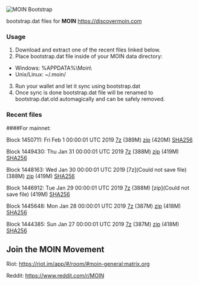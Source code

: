 ![MOIN Bootstrap](https://i.imgur.com/KjM1jMp.jpg)

bootstrap.dat files for **MOIN** https://discovermoin.com

### Usage

1. Download and extract one of the recent files linked below.
2. Place bootstrap.dat file inside of your MOIN data directory:
 - Windows: %APPDATA%\Moin\
 - Unix/Linux: ~/.moin/
3. Run your wallet and let it sync using bootstrap.dat
4. Once sync is done bootstrap.dat file will be renamed to bootstrap.dat.old automagically and can be safely removed.


### Recent files

####For mainnet:

Block 1450711: Fri Feb  1 00:00:01 UTC 2019 [7z](https://transfer.sh/lppON/bootstrap.dat.20190201.7z) (389M) [zip](https://transfer.sh/EAPxD/bootstrap.dat.20190201.zip) (420M) [SHA256](https://transfer.sh/J2jtF/sha256.txt)

Block 1449430: Thu Jan 31 00:00:01 UTC 2019 [7z]() (388M) [zip]() (419M) [SHA256]()

Block 1448163: Wed Jan 30 00:00:01 UTC 2019 [7z](Could not save file) (388M) [zip]() (419M) [SHA256]()

Block 1446912: Tue Jan 29 00:00:01 UTC 2019 [7z](https://transfer.sh/x0ewq/bootstrap.dat.20190129.7z) (388M) [zip](Could not save file) (419M) [SHA256](https://transfer.sh/bdshi/sha256.txt)

Block 1445648: Mon Jan 28 00:00:01 UTC 2019 [7z](https://transfer.sh/UTmgT/bootstrap.dat.20190128.7z) (387M) [zip](https://transfer.sh/13Kqe5/bootstrap.dat.20190128.zip) (418M) [SHA256](https://transfer.sh/NL0eP/sha256.txt)

Block 1444385: Sun Jan 27 00:00:01 UTC 2019 [7z]() (387M) [zip]() (418M) [SHA256]()

## Join the MOIN Movement

Riot: https://riot.im/app/#/room/#moin-general:matrix.org

Reddit: https://www.reddit.com/r/MOIN
